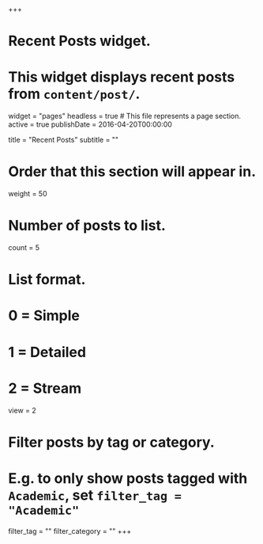 +++
# Recent Posts widget.
# This widget displays recent posts from `content/post/`.
widget = "pages"
headless = true  # This file represents a page section.
active = true
publishDate = 2016-04-20T00:00:00

title = "Recent Posts"
subtitle = ""

# Order that this section will appear in.
weight = 50

# Number of posts to list.
count = 5

# List format.
#   0 = Simple
#   1 = Detailed
#   2 = Stream
view = 2

# Filter posts by tag or category.
#  E.g. to only show posts tagged with `Academic`, set `filter_tag = "Academic"`
filter_tag = ""
filter_category = ""
+++
